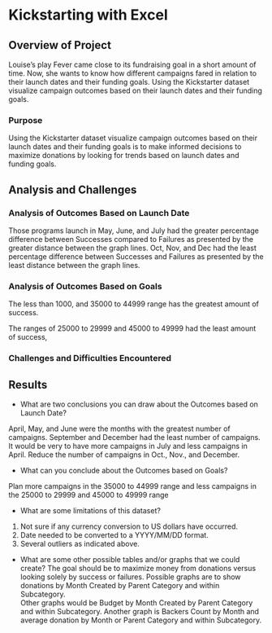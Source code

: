 # Kickstarting with Excel

## Overview of Project

Louise’s play Fever came close to its fundraising goal in a short amount of time. Now, she wants to know how different campaigns fared in relation to their launch dates and their funding goals. Using the Kickstarter dataset visualize campaign outcomes based on their launch dates and their funding goals. 
### Purpose

Using the Kickstarter dataset visualize campaign outcomes based on their launch dates and their funding goals is to make informed decisions to maximize donations by looking for trends based on launch dates and funding goals. 

## Analysis and Challenges

### Analysis of Outcomes Based on Launch Date

Those programs launch in May, June, and July had the greater percentage difference between Successes compared to Failures as presented by the greater distance between the graph lines.  Oct, Nov, and Dec had the least percentage difference between Successes and Failures as presented by the least distance between the graph lines.   
### Analysis of Outcomes Based on Goals

The less than 1000, and 35000 to 44999 range has the greatest amount of success.  

The ranges of 25000 to 29999 and 45000 to 49999 had the least amount of success,

### Challenges and Difficulties Encountered

## Results

- What are two conclusions you can draw about the Outcomes based on Launch Date?

April, May, and June were the months with the greatest number of campaigns.  September and December had the least number of campaigns.  It would be very to have more campaigns in July and less campaigns in April.
Reduce the number of campaigns in Oct., Nov., and December.

- What can you conclude about the Outcomes based on Goals?

Plan more campaigns in the 35000 to 44999 range and less campaigns in the 25000 to 29999 and 45000 to 49999 range

- What are some limitations of this dataset?

1)	Not sure if any currency conversion to US dollars have occurred.
2)	Date needed to be converted to a YYYY/MM/DD format.
3)	Several outliers as indicated above.

- What are some other possible tables and/or graphs that we could create?
The goal should be to maximize money from donations versus looking solely by success or failures.  Possible graphs are to show donations by Month Created by Parent Category and within Subcategory.  
Other graphs would be Budget by Month Created by Parent Category and within Subcategory.
Another graph is Backers Count by Month and average donation by Month or Parent Category and within Subcategory.
